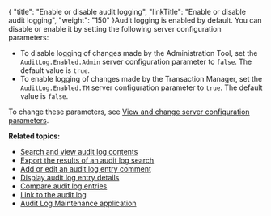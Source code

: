 {
    "title": "Enable or disable audit logging",
    "linkTitle": "Enable or disable audit logging",
    "weight": "150"
}Audit logging is enabled by default. You can disable or enable it by setting the following server configuration parameters:

-   To disable logging of changes made by the Administration Tool, set the `AuditLog.Enabled.Admin` server configuration parameter to `false`. The default value is `true`.
-   To enable logging of changes made by the Transaction Manager, set the `AuditLog.Enabled.TM` server configuration parameter to `true`. The default value is `false`.

To change these parameters, see [View and change server configuration parameters](../../c_st_serverconfiguration/t_st_serverconfigurationparameters#top).

**Related topics:**

-   [Search and view audit log contents](../t_st_search_view_audit_log_contents)
-   [Export the results of an audit log search](../t_st_export_results_audit_log_search)
-   [Add or edit an audit log entry comment](../t_st_add_edit_audit_log_entry_comment)
-   [Display audit log entry details](../t_st_display_audit_log_entry_details)
-   [Compare audit log entries](../t_st_compare_audit_log_entries)
-   [Link to the audit log](../t_st_link_to_audit_log)
-   [Audit Log Maintenance application](../c_st_audit_log_maintenance_application)

